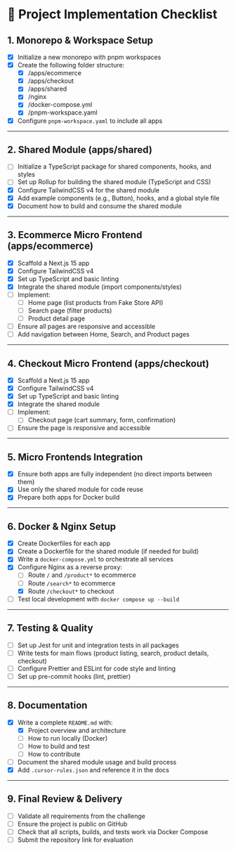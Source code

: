 # 📝 Project Implementation Checklist

## 1. Monorepo & Workspace Setup

- [x] Initialize a new monorepo with pnpm workspaces
- [x] Create the following folder structure:
  - [x] /apps/ecommerce
  - [x] /apps/checkout
  - [x] /apps/shared
  - [x] /nginx
  - [x] /docker-compose.yml
  - [x] /pnpm-workspace.yaml
- [x] Configure `pnpm-workspace.yaml` to include all apps

---

## 2. Shared Module (apps/shared)

- [ ] Initialize a TypeScript package for shared components, hooks, and styles
- [ ] Set up Rollup for building the shared module (TypeScript and CSS)
- [x] Configure TailwindCSS v4 for the shared module
- [x] Add example components (e.g., Button), hooks, and a global style file
- [x] Document how to build and consume the shared module

---

## 3. Ecommerce Micro Frontend (apps/ecommerce)

- [x] Scaffold a Next.js 15 app
- [x] Configure TailwindCSS v4
- [x] Set up TypeScript and basic linting
- [x] Integrate the shared module (import components/styles)
- [ ] Implement:
  - [ ] Home page (list products from Fake Store API)
  - [ ] Search page (filter products)
  - [ ] Product detail page
- [ ] Ensure all pages are responsive and accessible
- [ ] Add navigation between Home, Search, and Product pages

---

## 4. Checkout Micro Frontend (apps/checkout)

- [x] Scaffold a Next.js 15 app
- [x] Configure TailwindCSS v4
- [x] Set up TypeScript and basic linting
- [x] Integrate the shared module
- [ ] Implement:
  - [ ] Checkout page (cart summary, form, confirmation)
- [ ] Ensure the page is responsive and accessible

---

## 5. Micro Frontends Integration

- [x] Ensure both apps are fully independent (no direct imports between them)
- [x] Use only the shared module for code reuse
- [x] Prepare both apps for Docker build

---

## 6. Docker & Nginx Setup

- [x] Create Dockerfiles for each app
- [x] Create a Dockerfile for the shared module (if needed for build)
- [x] Write a `docker-compose.yml` to orchestrate all services
- [x] Configure Nginx as a reverse proxy:
  - [ ] Route `/` and `/product*` to ecommerce
  - [ ] Route `/search*` to ecommerce
  - [x] Route `/checkout*` to checkout
- [ ] Test local development with `docker compose up --build`

---

## 7. Testing & Quality

- [ ] Set up Jest for unit and integration tests in all packages
- [ ] Write tests for main flows (product listing, search, product details, checkout)
- [ ] Configure Prettier and ESLint for code style and linting
- [ ] Set up pre-commit hooks (lint, prettier)

---

## 8. Documentation

- [x] Write a complete `README.md` with:
  - [x] Project overview and architecture
  - [ ] How to run locally (Docker)
  - [ ] How to build and test
  - [ ] How to contribute
- [ ] Document the shared module usage and build process
- [x] Add `.cursor-rules.json` and reference it in the docs

---

## 9. Final Review & Delivery

- [ ] Validate all requirements from the challenge
- [ ] Ensure the project is public on GitHub
- [ ] Check that all scripts, builds, and tests work via Docker Compose
- [ ] Submit the repository link for evaluation
